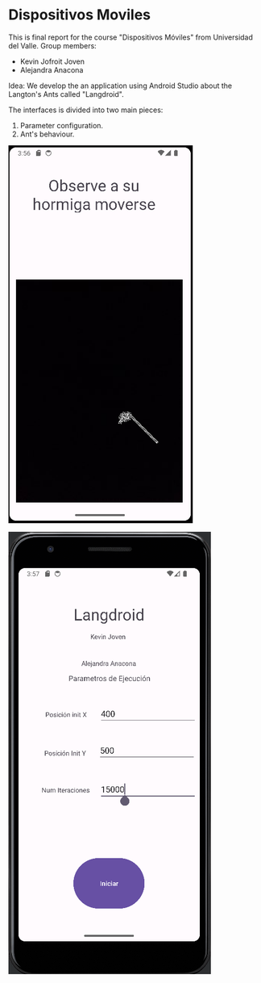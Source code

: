 # Dispositivos Moviles

This is final report for the course "Dispositivos Móviles" from Universidad del Valle.
Group members:
- Kevin Jofroit Joven
- Alejandra Anacona

Idea:
We develop the an application using Android Studio about the Langton's Ants called "Langdroid".

The interfaces is divided into two main pieces:
1. Parameter configuration.
2. Ant's behaviour.

![First interace](images/IMG_1.png)

![Second interace](images/IMG_2.png)
